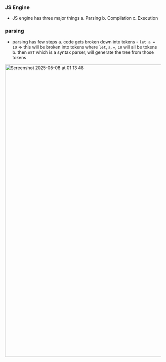 ### JS Engine

- JS engine has three major things
    a. Parsing
    b. Compilation
    c. Execution

### parsing
- parsing has few steps
    a. code gets broken down into tokens
      - `let a = 10` => this will be broken into tokens where `let`, `a`, `=`, `10` will all be tokens
    b. then `AST` which is a syntax parser, will generate the tree from those tokens

<img width="947" alt="Screenshot 2025-05-08 at 01 13 48" src="https://github.com/user-attachments/assets/592d281b-6b0f-4569-95e8-38e6550e9b66" />
